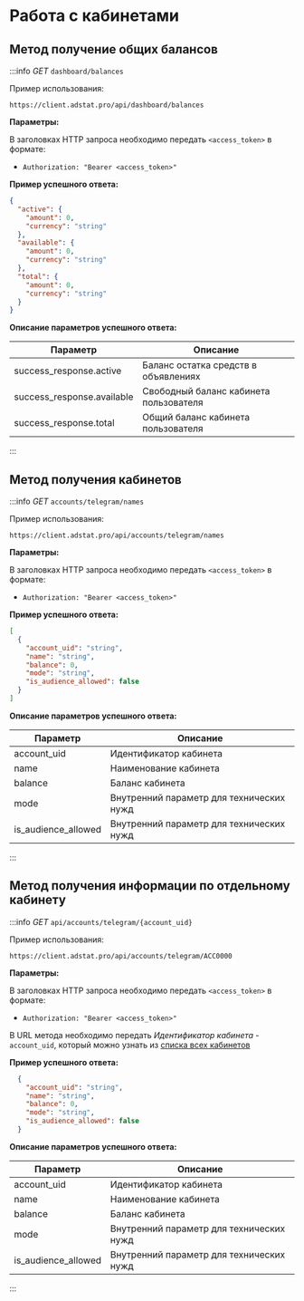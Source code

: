 # Работа с кабинетами

## Метод получение общих балансов
:::info
_GET_ `dashboard/balances`

Пример использования:
```copy
https://client.adstat.pro/api/dashboard/balances
```

__Параметры:__

В заголовках HTTP запроса необходимо передать `<access_token>` в формате:
+ `Authorization: "Bearer <access_token>" `


__Пример успешного ответа:__
```json
{
  "active": {
    "amount": 0,
    "currency": "string"
  },
  "available": {
    "amount": 0,
    "currency": "string"
  },
  "total": {
    "amount": 0,
    "currency": "string"
  }
}
```

__Описание параметров успешного ответа:__

| Параметр                | Описание                               |
|-------------------------|----------------------------------------|
| success_response.active | Баланс остатка средств в объявлениях   |
| success_response.available      | Свободный баланс кабинета пользователя |
| success_response.total          | Общий баланс кабинета пользователя     |
:::

## Метод получения кабинетов
:::info
_GET_ `accounts/telegram/names`

Пример использования:
```copy
https://client.adstat.pro/api/accounts/telegram/names
```

__Параметры:__

В заголовках HTTP запроса необходимо передать `<access_token>` в формате:
+ `Authorization: "Bearer <access_token>" `

__Пример успешного ответа:__
```json
[
  {
    "account_uid": "string",
    "name": "string",
    "balance": 0,
    "mode": "string",
    "is_audience_allowed": false
  }
]
```

__Описание параметров успешного ответа:__

| Параметр| Описание|
|---------|----------|
| account_uid | Идентификатор кабинета|
| name| Наименование кабинета |
| balance| Баланс кабинета |
| mode| Внутренний параметр для технических нужд|
| is_audience_allowed| Внутренний параметр для технических нужд |
:::




## Метод получения информации по отдельному кабинету
:::info
_GET_ `api/accounts/telegram/{account_uid}`

Пример использования:
```copy
https://client.adstat.pro/api/accounts/telegram/ACC0000
```

__Параметры:__

В заголовках HTTP запроса необходимо передать `<access_token>` в формате:
+ `Authorization: "Bearer <access_token>" `

В URL метода необходимо передать _Идентификатор кабинета_ - `account_uid`, который можно узнать из [списка всех кабинетов](#метод-получения-кабинетов)

__Пример успешного ответа:__
```json
  {
    "account_uid": "string",
    "name": "string",
    "balance": 0,
    "mode": "string",
    "is_audience_allowed": false
  }
```

__Описание параметров успешного ответа:__

| Параметр| Описание|
|---------|----------|
| account_uid | Идентификатор кабинета|
| name| Наименование кабинета |
| balance| Баланс кабинета |
| mode| Внутренний параметр для технических нужд|
| is_audience_allowed| Внутренний параметр для технических нужд |
:::



